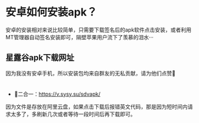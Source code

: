 # 安卓如何安装apk？

安卓的安装相对来说比较简单，只需要下载签名后的apk软件点击安装，或者利用MT管理器自动签名安装即可，隔壁苹果用户流下了羡慕的泪水···

## 星露谷apk下载网址

因为我没有安卓手机，所以安装包均来自群友的无私贡献，请为他们点赞:tada:

<div class="tip custom-block" style="padding-top: 8px">

+ :cherry_blossom:二合一：https://v.sysy.su/sdvapk/

</div>

因为文件是存放在阿里云盘，如果点击下载后报错英文代码，那是因为短时间内请求太多了，多刷新几次或者等待一段时间后再下载即可。
